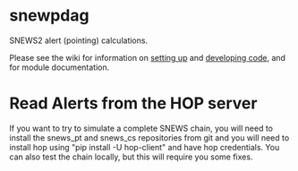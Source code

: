 # snewpdag

SNEWS2 alert (pointing) calculations.

Please see the wiki for information on [setting up](https://github.com/SNEWS2/snewpdag/wiki/Installation)
and [developing code](https://github.com/SNEWS2/snewpdag/wiki/Development), and for module documentation.

# Read Alerts from the HOP server

If you want to try to simulate a complete SNEWS chain, you will need to install the snews_pt and snews_cs repositories from git and you will need to install hop using "pip install -U hop-client" and have hop credentials. You can also test the chain locally, but this will require you some fixes.
